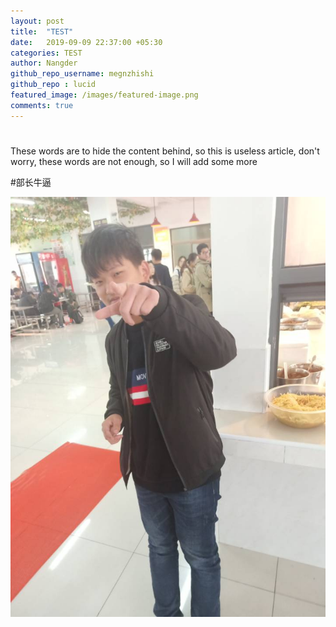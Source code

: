 ```yaml
---
layout: post
title:  "TEST"
date:   2019-09-09 22:37:00 +05:30
categories: TEST
author: Nangder
github_repo_username: megnzhishi
github_repo : lucid
featured_image: /images/featured-image.png
comments: true 
---
```

#
#
#
#
#
#
#
#
These words are to hide the content behind, so this is useless article, don't worry, these words are not enough, so I will add some more


#部长牛逼

![ThisIsADemoPhoto](https://raw.githubusercontent.com/mengzhishi/BlogImage/master/huruilong.jpg)
